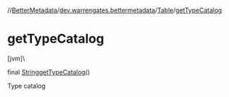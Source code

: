 //[BetterMetadata](../../../index.md)/[dev.warrengates.bettermetadata](../index.md)/[Table](index.md)/[getTypeCatalog](get-type-catalog.md)

# getTypeCatalog

[jvm]\

final [String](https://docs.oracle.com/javase/8/docs/api/java/lang/String.html)[getTypeCatalog](get-type-catalog.md)()

Type catalog
